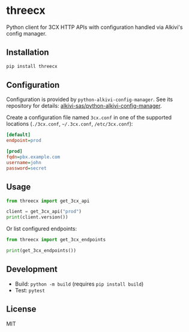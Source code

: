 # threecx

Python client for 3CX HTTP APIs with configuration handled via Alkivi's config manager.

## Installation

```bash
pip install threecx
```

## Configuration

Configuration is provided by `python-alkivi-config-manager`. See its repository for details: [alkivi-sas/python-alkivi-config-manager](https://github.com/alkivi-sas/python-alkivi-config-manager).

Create a configuration file named `3cx.conf` in one of the supported locations (`./3cx.conf`, `~/.3cx.conf`, `/etc/3cx.conf`):

```ini
[default]
endpoint=prod

[prod]
fqdn=pbx.example.com
username=john
password=secret
```

## Usage

```python
from threecx import get_3cx_api

client = get_3cx_api("prod")
print(client.version())
```

Or list configured endpoints:

```python
from threecx import get_3cx_endpoints

print(get_3cx_endpoints())
```

## Development

- Build: `python -m build` (requires `pip install build`)
- Test: `pytest`

## License

MIT


